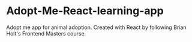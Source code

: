 # Adopt-Me-React-learning-app
Adopt me app for animal adoption. Created with React by following Brian Holt's Frontend Masters course.
